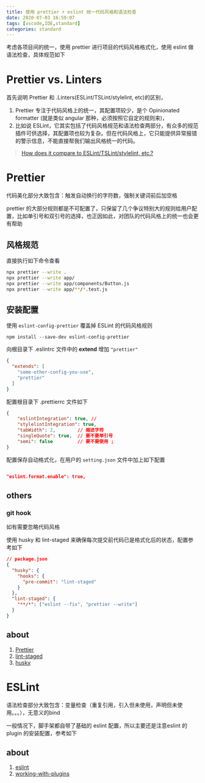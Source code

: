 ```yaml
---
title: 使用 prettier + eslint 统一代码风格和语法检查
date: 2020-07-03 16:59:07
tags: [vscode,IDE,standard]
categories: standard
---
```


考虑各项目间的统一，使用 prettier 进行项目的代码风格格式化，使用 eslint 做语法检查，具体规范如下

<!--more-->

# Prettier vs. Linters #

首先说明 Prettier 和 .Linters(ESLint/TSLint/stylelint, etc)的区别，

1. Prettier 专注于代码风格上的统一，其配置项较少，是个 Opinionated formatter (就是类似 angular 那种，必须按照它自定的规则来)，
2. 比如说 ESLint，它其实包括了代码风格规范和语法检查两部分，有众多的规范插件可供选择，其配置项也较为复杂。但在代码风格上，它只能提供异常报错的警示信息，不能直接帮我们输出风格统一的代码。

> [How does it compare to ESLint/TSLint/stylelint, etc.?](https://prettier.io/docs/en/comparison.html)

# Prettier #
代码美化部分大致包含：触发自动换行的字符数，强制关键词前后加空格

prettier 的大部分规则都是不可配置了，只保留了几个争议特别大的规则给用户配置，比如单引号和双引号的选择，也正因如此，对团队的代码风格上的统一也会更有帮助

## 风格规范 ##

直接执行如下命令查看
```bash
npx prettier --write .
npx prettier --write app/
npx prettier --write app/components/Button.js
npx prettier --write app/**/*.test.js
```
## 安装配置 ##

使用 `eslint-config-prettier` 覆盖掉 ESLint 的代码风格规则

```
npm install --save-dev eslint-config-prettier
```

向根目录下 .eslintrc 文件中的 **extend** 增加 `"prettier"`

```json
{
  "extends": [
    "some-other-config-you-use",
    "prettier"
  ]
}
```

配置根目录下 .prettierrc 文件如下

```json
{
    "eslintIntegration": true, //
    "stylelintIntegration": true,
    "tabWidth": 2,        // 缩进字符
    "singleQuote": true,  // 要不要单引号
    "semi": false         // 要不要使用 ;
}
```

配置保存自动格式化，在用户的 `setting.json` 文件中加上如下配置

```json

"eslint.format.enable": true,

```   


## others ##

### git hook ###

如有需要忽略代码风格

使用 husky 和 lint-staged 来确保每次提交前代码已是格式化后的状态，配置参考如下

```json
// package.json
{
  "husky": {
    "hooks": {
      "pre-commit": "lint-staged"
    }
  },
  "lint-staged": {
    "**/*": ["eslint --fix", "prettier --write"]
  }
}
```





## about ##
1. [Prettier](https://prettier.io/docs/en/index.html)
2. [lint-staged](https://github.com/okonet/lint-staged#readme)
3. [husky](https://github.com/typicode/husky#readme)

# ESLint #

语法检查部分大致包含：变量检查（重复引用，引入但未使用，声明但未使用。。。），无意义的bind

一般情况下，脚手架都自带了基础的 eslint 配置，所以主要还是注意eslint 的 plugin 的安装配置，参考如下

## about ##
1. [eslint](https://eslint.org/docs/user-guide/getting-started)
2. [working-with-plugins](https://eslint.org/docs/developer-guide/working-with-plugins)

